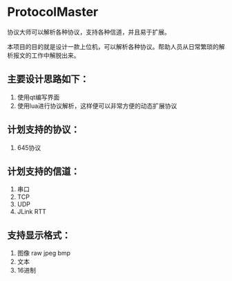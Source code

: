 # ProtocolMaster
协议大师可以解析各种协议，支持各种信道，并且易于扩展。
 
本项目的目的就是设计一款上位机，可以解析各种协议。帮助人员从日常繁琐的解析报文的工作中解脱出来。

## 主要设计思路如下：
1. 使用qt编写界面
2. 使用lua进行协议解析，这样便可以非常方便的动态扩展协议


## 计划支持的协议：
1. 645协议


## 计划支持的信道：
1. 串口
2. TCP
3. UDP
4. JLink RTT 

## 支持显示格式：
1. 图像 raw  jpeg bmp
2. 文本
3. 16进制



